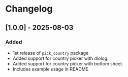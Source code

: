 # Changelog

## [1.0.0] - 2025-08-03
### Added
- 1st release of `pick_country` package
- Added support for country picker with diolog.
- Added support for country picker with bottom sheet.
- Includes example usage in README

